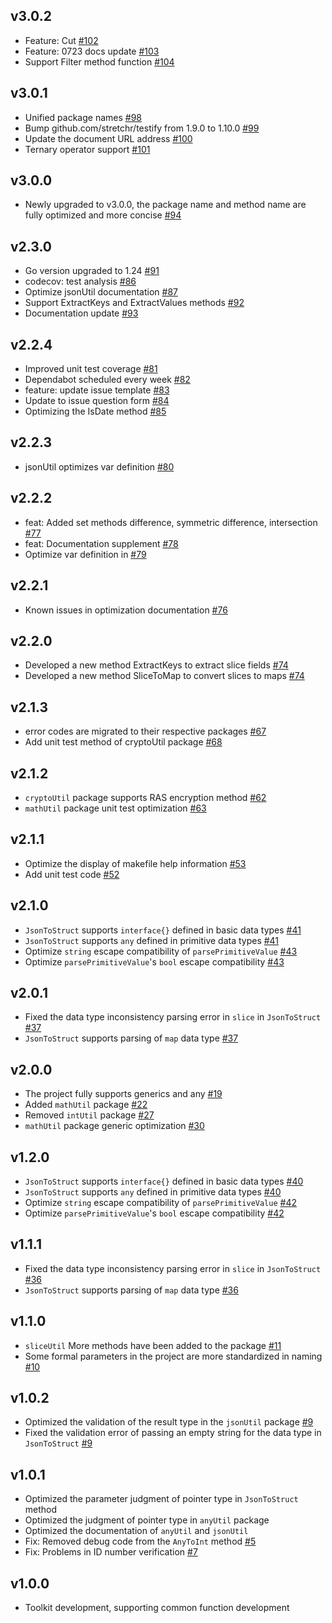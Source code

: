 ## v3.0.2
- Feature: Cut [#102](https://github.com/jefferyjob/go-easy-utils/pull/102)
- Feature: 0723 docs update [#103](https://github.com/jefferyjob/go-easy-utils/pull/103)
- Support Filter method function [#104](https://github.com/jefferyjob/go-easy-utils/pull/104)

## v3.0.1
- Unified package names [#98](https://github.com/jefferyjob/go-easy-utils/pull/98)
- Bump github.com/stretchr/testify from 1.9.0 to 1.10.0 [#99](https://github.com/jefferyjob/go-easy-utils/pull/99)
- Update the document URL address [#100](https://github.com/jefferyjob/go-easy-utils/pull/100)
- Ternary operator support [#101](https://github.com/jefferyjob/go-easy-utils/pull/101)

## v3.0.0
- Newly upgraded to v3.0.0, the package name and method name are fully optimized and more concise [#94](https://github.com/jefferyjob/go-easy-utils/pull/94)

## v2.3.0
- Go version upgraded to 1.24 [#91](https://github.com/jefferyjob/go-easy-utils/pull/91)
- codecov: test analysis [#86](https://github.com/jefferyjob/go-easy-utils/pull/86)
- Optimize jsonUtil documentation [#87](https://github.com/jefferyjob/go-easy-utils/pull/87)
- Support ExtractKeys and ExtractValues methods [#92](https://github.com/jefferyjob/go-easy-utils/pull/92)
- Documentation update [#93](https://github.com/jefferyjob/go-easy-utils/pull/93)
## v2.2.4
- Improved unit test coverage [#81](https://github.com/jefferyjob/go-easy-utils/pull/81)
- Dependabot scheduled every week [#82](https://github.com/jefferyjob/go-easy-utils/pull/82)
- feature: update issue template [#83](https://github.com/jefferyjob/go-easy-utils/pull/83)
- Update to issue question form [#84](https://github.com/jefferyjob/go-easy-utils/pull/84)
- Optimizing the IsDate method  [#85](https://github.com/jefferyjob/go-easy-utils/pull/85)

## v2.2.3
- jsonUtil optimizes var definition [#80](https://github.com/jefferyjob/go-easy-utils/pull/80)

## v2.2.2
- feat: Added set methods difference, symmetric difference, intersection [#77](https://github.com/jefferyjob/go-easy-utils/pull/77)
- feat: Documentation supplement [#78](https://github.com/jefferyjob/go-easy-utils/pull/78)
- Optimize var definition in [#79](https://github.com/jefferyjob/go-easy-utils/pull/79)

## v2.2.1
- Known issues in optimization documentation [#76](https://github.com/jefferyjob/go-easy-utils/pull/76)

## v2.2.0
- Developed a new method ExtractKeys to extract slice fields [#74](https://github.com/jefferyjob/go-easy-utils/pull/74)
- Developed a new method SliceToMap to convert slices to maps [#74](https://github.com/jefferyjob/go-easy-utils/pull/74)

## v2.1.3
- error codes are migrated to their respective packages [#67](https://github.com/jefferyjob/go-easy-utils/pull/67)
- Add unit test method of cryptoUtil package [#68](https://github.com/jefferyjob/go-easy-utils/pull/68)

## v2.1.2
- `cryptoUtil` package supports RAS encryption method [#62](https://github.com/jefferyjob/go-easy-utils/pull/62)
- `mathUtil` package unit test optimization [#63](https://github.com/jefferyjob/go-easy-utils/pull/63)

## v2.1.1
- Optimize the display of makefile help information [#53](https://github.com/jefferyjob/go-easy-utils/pull/53)
- Add unit test code [#52](https://github.com/jefferyjob/go-easy-utils/pull/52)

## v2.1.0
- `JsonToStruct` supports `interface{}` defined in basic data types [#41](https://github.com/jefferyjob/go-easy-utils/pull/41)
- `JsonToStruct` supports `any` defined in primitive data types [#41](https://github.com/jefferyjob/go-easy-utils/pull/41)
- Optimize `string` escape compatibility of `parsePrimitiveValue` [#43](https://github.com/jefferyjob/go-easy-utils/pull/43)
- Optimize `parsePrimitiveValue`'s `bool` escape compatibility [#43](https://github.com/jefferyjob/go-easy-utils/pull/43)

## v2.0.1
- Fixed the data type inconsistency parsing error in `slice` in `JsonToStruct` [#37](https://github.com/jefferyjob/go-easy-utils/pull/37)
- `JsonToStruct` supports parsing of `map` data type [#37](https://github.com/jefferyjob/go-easy-utils/pull/37)

## v2.0.0
- The project fully supports generics and any [#19](https://github.com/jefferyjob/go-easy-utils/pull/19)
- Added `mathUtil` package [#22](https://github.com/jefferyjob/go-easy-utils/pull/22)
- Removed `intUtil` package [#27](https://github.com/jefferyjob/go-easy-utils/pull/27)
- `mathUtil` package generic optimization [#30](https://github.com/jefferyjob/go-easy-utils/pull/30)

## v1.2.0
- `JsonToStruct` supports `interface{}` defined in basic data types [#40](https://github.com/jefferyjob/go-easy-utils/pull/40)
- `JsonToStruct` supports `any` defined in primitive data types [#40](https://github.com/jefferyjob/go-easy-utils/pull/40)
- Optimize `string` escape compatibility of `parsePrimitiveValue` [#42](https://github.com/jefferyjob/go-easy-utils/pull/42)
- Optimize `parsePrimitiveValue`'s `bool` escape compatibility [#42](https://github.com/jefferyjob/go-easy-utils/pull/42)

## v1.1.1
- Fixed the data type inconsistency parsing error in `slice` in `JsonToStruct` [#36](https://github.com/jefferyjob/go-easy-utils/pull/36)
- `JsonToStruct` supports parsing of `map` data type [#36](https://github.com/jefferyjob/go-easy-utils/pull/36)

## v1.1.0
- `sliceUtil` More methods have been added to the package [#11](https://github.com/jefferyjob/go-easy-utils/pull/11)
- Some formal parameters in the project are more standardized in naming [#10](https://github.com/jefferyjob/go-easy-utils/pull/10)

## v1.0.2
- Optimized the validation of the result type in the `jsonUtil` package [#9](https://github.com/jefferyjob/go-easy-utils/pull/9)
- Fixed the validation error of passing an empty string for the data type in `JsonToStruct` [#9](https://github.com/jefferyjob/go-easy-utils/pull/9)

## v1.0.1
- Optimized the parameter judgment of pointer type in `JsonToStruct` method
- Optimized the judgment of pointer type in `anyUtil` package
- Optimized the documentation of `anyUtil` and `jsonUtil`
- Fix: Removed debug code from the `AnyToInt` method [#5](https://github.com/jefferyjob/go-easy-utils/pull/5)
- Fix: Problems in ID number verification [#7](https://github.com/jefferyjob/go-easy-utils/pull/7)

## v1.0.0
- Toolkit development, supporting common function development